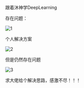 跟着沐神学DeepLearning

存在问题：

![1](..\DL\ScreenShots\1.png)

个人解决方案

![2](..\DL\ScreenShots\2.png)

但是仍然存在问题

![3](..\DL\ScreenShots\3.png)

求大佬给个解决思路，感激不尽！！！

